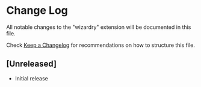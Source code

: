 # Change Log

All notable changes to the "wizardry" extension will be documented in this file.

Check [Keep a Changelog](http://keepachangelog.com/) for recommendations on how to structure this file.

## [Unreleased]

- Initial release

